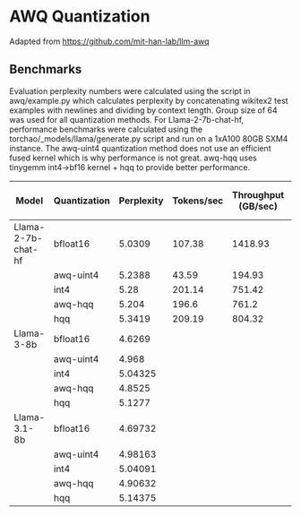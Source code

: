 # AWQ Quantization
Adapted from https://github.com/mit-han-lab/llm-awq

## Benchmarks
Evaluation perplexity numbers were calculated using the script in awq/example.py which calculates perplexity by concatenating wikitex2 test examples with newlines and dividing by context length. Group size of 64 was used for all quantization methods. For Llama-2-7b-chat-hf, performance benchmarks were calculated using the torchao/_models/llama/generate.py script and run on a 1xA100 80GB SXM4 instance. The awq-uint4 quantization method does not use an efficient fused kernel which is why performance is not great. awq-hqq uses tinygemm int4->bf16 kernel + hqq to provide better performance.

| Model              | Quantization | Perplexity | Tokens/sec | Throughput (GB/sec) | Peak Mem (GB) | Model Size (GB) |
|--------------------|--------------|------------|------------|---------------------|---------------|-----------------|
| Llama-2-7b-chat-hf | bfloat16     | 5.0309     | 107.38     | 1418.93             | 13.88         | 13.21           |
|                    | awq-uint4    | 5.2388     | 43.59      | 194.93              | 7.31          | 4.47            |
|                    | int4         | 5.28       | 201.14     | 751.42              | 4.87          | 3.74            |
|                    | awq-hqq      | 5.204      | 196.6      | 761.2               | 5.05          | 3.87            |
|                    | hqq          | 5.3419     | 209.19     | 804.32              | 4.89          | 3.84            |
| Llama-3-8b         | bfloat16     | 4.6269     |
|                    | awq-uint4    | 4.968      |
|                    | int4         | 5.04325    |
|                    | awq-hqq      | 4.8525     |
|                    | hqq          | 5.1277     |
| Llama-3.1-8b       | bfloat16     | 4.69732    |
|                    | awq-uint4    | 4.98163    |
|                    | int4         | 5.04091    |
|                    | awq-hqq      | 4.90632    |
|                    | hqq          | 5.14375    |



